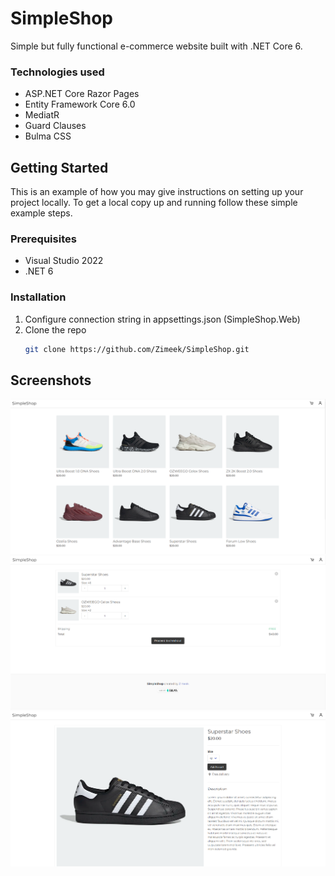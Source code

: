 # SimpleShop
Simple but fully functional e-commerce website built with .NET Core 6.



### Technologies used

* ASP.NET Core Razor Pages
* Entity Framework Core 6.0
* MediatR
* Guard Clauses
* Bulma CSS



<!-- GETTING STARTED -->
## Getting Started

This is an example of how you may give instructions on setting up your project locally.
To get a local copy up and running follow these simple example steps.

### Prerequisites

* Visual Studio 2022
* .NET 6

### Installation

1. Configure connection string in appsettings.json (SimpleShop.Web)
2. Clone the repo
   ```sh
   git clone https://github.com/Zimeek/SimpleShop.git
   ```

## Screenshots
![usage1](assets/usage1.png)
![usage2](assets/usage2.png)
![usage3](assets/usage3.png)

